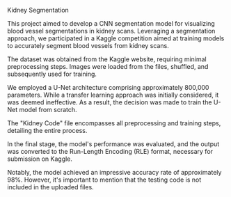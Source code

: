 
Kidney Segmentation

This project aimed to develop a CNN segmentation model for visualizing blood vessel segmentations in kidney scans. Leveraging a segmentation approach, we participated in a Kaggle competition aimed at training models to accurately segment blood vessels from kidney scans.

The dataset was obtained from the Kaggle website, requiring minimal preprocessing steps. Images were loaded from the files, shuffled, and subsequently used for training.

We employed a U-Net architecture comprising approximately 800,000 parameters. While a transfer learning approach was initially considered, it was deemed ineffective. As a result, the decision was made to train the U-Net model from scratch.

The "Kidney Code" file encompasses all preprocessing and training steps, detailing the entire process.

In the final stage, the model's performance was evaluated, and the output was converted to the Run-Length Encoding (RLE) format, necessary for submission on Kaggle.

Notably, the model achieved an impressive accuracy rate of approximately 98%. However, it's important to mention that the testing code is not included in the uploaded files.
